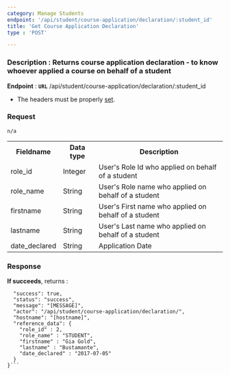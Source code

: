 ```yaml
---
category: Manage Students
endpoint: '/api/student/course-application/declaration/:student_id'
title: 'Get Course Application Declaration'
type : 'POST'

---
```

### **Description** : Returns course application declaration - to know whoever applied a course on behalf of a student

**Endpoint** : **`URL`** /api/student/course-application/declaration/:student_id
* The headers must be properly [set](#/Info-setting-headers).
### Request
```n/a```


<table>
	<tr>
		<th class="table-fieldname"> Fieldname </th>
		<th class="table-data-type"> Data type </th>
		<th class="table-description"> Description </th>
	</tr>
	<tr>
		<td class="table-fieldname"> role_id </td>
		<td class="table-data-type"> Integer </td>
		<td class="table-description"> User's Role Id who applied on behalf of a student </td>
	</tr>
	<tr>
		<td class="table-fieldname"> role_name </td>
		<td class="table-data-type"> String </td>
		<td class="table-description"> User's Role name who applied on behalf of a student  </td>
	</tr>
	<tr>
		<td class="table-fieldname"> firstname </td>
		<td class="table-data-type"> String </td>
		<td class="table-description"> User's First name who applied on behalf of a student  </td>
	</tr>
	<tr>
		<td class="table-fieldname"> lastname </td>
		<td class="table-data-type"> String </td>
		<td class="table-description">  User's Last name who applied on behalf of a student   </td>
	</tr>
	<tr>
		<td class="table-fieldname"> date_declared </td>
		<td class="table-data-type"> String </td>
		<td class="table-description"> Application Date </td>
	</tr>

</table>

### Response

**If succeeds**, returns : 

```{
  "success": true,
  "status": "success",
  "message": "[MESSAGE]",
  "actor": "/api/student/course-application/declaration/",
  "hostname": "[hostname]",
  "reference_data": {
    "role_id" : 2,
    "role_name" : "STUDENT",
    "firstname" : "Gia Gold",
    "lastname" : "Bustamante",
    "date_declared" : "2017-07-05"
  }
}```



